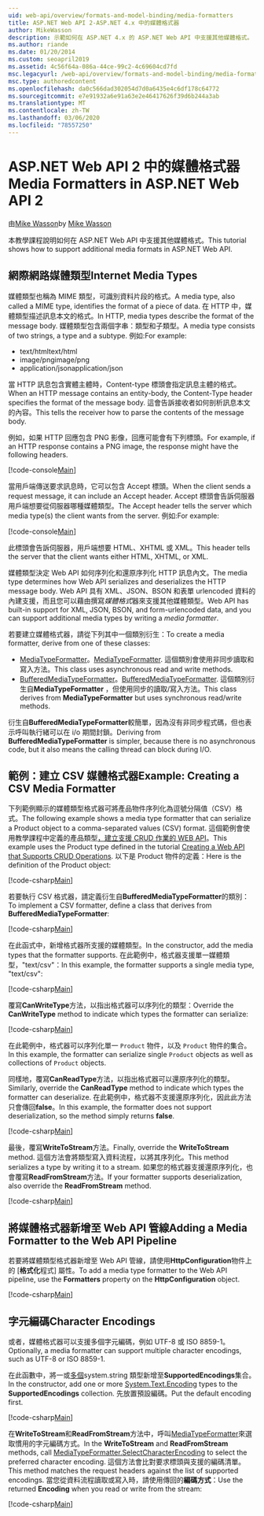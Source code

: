 ```yaml
---
uid: web-api/overview/formats-and-model-binding/media-formatters
title: ASP.NET Web API 2-ASP.NET 4.x 中的媒體格式器
author: MikeWasson
description: 示範如何在 ASP.NET 4.x 的 ASP.NET Web API 中支援其他媒體格式。
ms.author: riande
ms.date: 01/20/2014
ms.custom: seoapril2019
ms.assetid: 4c56f64a-086a-44ce-99c2-4c69604cd7fd
msc.legacyurl: /web-api/overview/formats-and-model-binding/media-formatters
msc.type: authoredcontent
ms.openlocfilehash: da0c566dad302054d7d0a6435e4c6df178c64772
ms.sourcegitcommit: e7e91932a6e91a63e2e46417626f39d6b244a3ab
ms.translationtype: MT
ms.contentlocale: zh-TW
ms.lasthandoff: 03/06/2020
ms.locfileid: "78557250"
---
```

# <a name="media-formatters-in-aspnet-web-api-2"></a><span data-ttu-id="bc2b9-103">ASP.NET Web API 2 中的媒體格式器</span><span class="sxs-lookup"><span data-stu-id="bc2b9-103">Media Formatters in ASP.NET Web API 2</span></span>

<span data-ttu-id="bc2b9-104">由[Mike Wasson](https://github.com/MikeWasson)</span><span class="sxs-lookup"><span data-stu-id="bc2b9-104">by [Mike Wasson](https://github.com/MikeWasson)</span></span>

<span data-ttu-id="bc2b9-105">本教學課程說明如何在 ASP.NET Web API 中支援其他媒體格式。</span><span class="sxs-lookup"><span data-stu-id="bc2b9-105">This tutorial shows how to support additional media formats in ASP.NET Web API.</span></span>

## <a name="internet-media-types"></a><span data-ttu-id="bc2b9-106">網際網路媒體類型</span><span class="sxs-lookup"><span data-stu-id="bc2b9-106">Internet Media Types</span></span>

<span data-ttu-id="bc2b9-107">媒體類型也稱為 MIME 類型，可識別資料片段的格式。</span><span class="sxs-lookup"><span data-stu-id="bc2b9-107">A media type, also called a MIME type, identifies the format of a piece of data.</span></span> <span data-ttu-id="bc2b9-108">在 HTTP 中，媒體類型描述訊息本文的格式。</span><span class="sxs-lookup"><span data-stu-id="bc2b9-108">In HTTP, media types describe the format of the message body.</span></span> <span data-ttu-id="bc2b9-109">媒體類型包含兩個字串：類型和子類型。</span><span class="sxs-lookup"><span data-stu-id="bc2b9-109">A media type consists of two strings, a type and a subtype.</span></span> <span data-ttu-id="bc2b9-110">例如:</span><span class="sxs-lookup"><span data-stu-id="bc2b9-110">For example:</span></span>

- <span data-ttu-id="bc2b9-111">text/html</span><span class="sxs-lookup"><span data-stu-id="bc2b9-111">text/html</span></span>
- <span data-ttu-id="bc2b9-112">image/png</span><span class="sxs-lookup"><span data-stu-id="bc2b9-112">image/png</span></span>
- <span data-ttu-id="bc2b9-113">application/json</span><span class="sxs-lookup"><span data-stu-id="bc2b9-113">application/json</span></span>

<span data-ttu-id="bc2b9-114">當 HTTP 訊息包含實體主體時，Content-type 標頭會指定訊息主體的格式。</span><span class="sxs-lookup"><span data-stu-id="bc2b9-114">When an HTTP message contains an entity-body, the Content-Type header specifies the format of the message body.</span></span> <span data-ttu-id="bc2b9-115">這會告訴接收者如何剖析訊息本文的內容。</span><span class="sxs-lookup"><span data-stu-id="bc2b9-115">This tells the receiver how to parse the contents of the message body.</span></span>

<span data-ttu-id="bc2b9-116">例如，如果 HTTP 回應包含 PNG 影像，回應可能會有下列標頭。</span><span class="sxs-lookup"><span data-stu-id="bc2b9-116">For example, if an HTTP response contains a PNG image, the response might have the following headers.</span></span>

[!code-console[Main](media-formatters/samples/sample1.cmd)]

<span data-ttu-id="bc2b9-117">當用戶端傳送要求訊息時，它可以包含 Accept 標頭。</span><span class="sxs-lookup"><span data-stu-id="bc2b9-117">When the client sends a request message, it can include an Accept header.</span></span> <span data-ttu-id="bc2b9-118">Accept 標頭會告訴伺服器用戶端想要從伺服器哪種媒體類型。</span><span class="sxs-lookup"><span data-stu-id="bc2b9-118">The Accept header tells the server which media type(s) the client wants from the server.</span></span> <span data-ttu-id="bc2b9-119">例如:</span><span class="sxs-lookup"><span data-stu-id="bc2b9-119">For example:</span></span>

[!code-console[Main](media-formatters/samples/sample2.cmd)]

<span data-ttu-id="bc2b9-120">此標頭會告訴伺服器，用戶端想要 HTML、XHTML 或 XML。</span><span class="sxs-lookup"><span data-stu-id="bc2b9-120">This header tells the server that the client wants either HTML, XHTML, or XML.</span></span>

<span data-ttu-id="bc2b9-121">媒體類型決定 Web API 如何序列化和還原序列化 HTTP 訊息內文。</span><span class="sxs-lookup"><span data-stu-id="bc2b9-121">The media type determines how Web API serializes and deserializes the HTTP message body.</span></span> <span data-ttu-id="bc2b9-122">Web API 具有 XML、JSON、BSON 和表單 urlencoded 資料的內建支援，而且您可以藉由撰寫*媒體格式*器來支援其他媒體類型。</span><span class="sxs-lookup"><span data-stu-id="bc2b9-122">Web API has built-in support for XML, JSON, BSON, and form-urlencoded data, and you can support additional media types by writing a *media formatter*.</span></span>

<span data-ttu-id="bc2b9-123">若要建立媒體格式器，請從下列其中一個類別衍生：</span><span class="sxs-lookup"><span data-stu-id="bc2b9-123">To create a media formatter, derive from one of these classes:</span></span>

- <span data-ttu-id="bc2b9-124">[MediaTypeFormatter](https://msdn.microsoft.com/library/system.net.http.formatting.mediatypeformatter.aspx)。</span><span class="sxs-lookup"><span data-stu-id="bc2b9-124">[MediaTypeFormatter](https://msdn.microsoft.com/library/system.net.http.formatting.mediatypeformatter.aspx).</span></span> <span data-ttu-id="bc2b9-125">這個類別會使用非同步讀取和寫入方法。</span><span class="sxs-lookup"><span data-stu-id="bc2b9-125">This class uses asynchronous read and write methods.</span></span>
- <span data-ttu-id="bc2b9-126">[BufferedMediaTypeFormatter](https://msdn.microsoft.com/library/system.net.http.formatting.bufferedmediatypeformatter.aspx)。</span><span class="sxs-lookup"><span data-stu-id="bc2b9-126">[BufferedMediaTypeFormatter](https://msdn.microsoft.com/library/system.net.http.formatting.bufferedmediatypeformatter.aspx).</span></span> <span data-ttu-id="bc2b9-127">這個類別衍生自**MediaTypeFormatter** ，但使用同步的讀取/寫入方法。</span><span class="sxs-lookup"><span data-stu-id="bc2b9-127">This class derives from **MediaTypeFormatter** but uses synchronous read/write methods.</span></span>

<span data-ttu-id="bc2b9-128">衍生自**BufferedMediaTypeFormatter**較簡單，因為沒有非同步程式碼，但也表示呼叫執行緒可以在 i/o 期間封鎖。</span><span class="sxs-lookup"><span data-stu-id="bc2b9-128">Deriving from **BufferedMediaTypeFormatter** is simpler, because there is no asynchronous code, but it also means the calling thread can block during I/O.</span></span>

## <a name="example-creating-a-csv-media-formatter"></a><span data-ttu-id="bc2b9-129">範例：建立 CSV 媒體格式器</span><span class="sxs-lookup"><span data-stu-id="bc2b9-129">Example: Creating a CSV Media Formatter</span></span>

<span data-ttu-id="bc2b9-130">下列範例顯示的媒體類型格式器可將產品物件序列化為逗號分隔值（CSV）格式。</span><span class="sxs-lookup"><span data-stu-id="bc2b9-130">The following example shows a media type formatter that can serialize a Product object to a comma-separated values (CSV) format.</span></span> <span data-ttu-id="bc2b9-131">這個範例會使用教學課程中定義的產品類型[，建立支援 CRUD 作業的 WEB API](../older-versions/creating-a-web-api-that-supports-crud-operations.md)。</span><span class="sxs-lookup"><span data-stu-id="bc2b9-131">This example uses the Product type defined in the tutorial [Creating a Web API that Supports CRUD Operations](../older-versions/creating-a-web-api-that-supports-crud-operations.md).</span></span> <span data-ttu-id="bc2b9-132">以下是 Product 物件的定義：</span><span class="sxs-lookup"><span data-stu-id="bc2b9-132">Here is the definition of the Product object:</span></span>

[!code-csharp[Main](media-formatters/samples/sample3.cs)]

<span data-ttu-id="bc2b9-133">若要執行 CSV 格式器，請定義衍生自**BufferedMediaTypeFormatter**的類別：</span><span class="sxs-lookup"><span data-stu-id="bc2b9-133">To implement a CSV formatter, define a class that derives from **BufferedMediaTypeFormatter**:</span></span>

[!code-csharp[Main](media-formatters/samples/sample4.cs)]

<span data-ttu-id="bc2b9-134">在此函式中，新增格式器所支援的媒體類型。</span><span class="sxs-lookup"><span data-stu-id="bc2b9-134">In the constructor, add the media types that the formatter supports.</span></span> <span data-ttu-id="bc2b9-135">在此範例中，格式器支援單一媒體類型，&quot;text/csv&quot;：</span><span class="sxs-lookup"><span data-stu-id="bc2b9-135">In this example, the formatter supports a single media type, &quot;text/csv&quot;:</span></span>

[!code-csharp[Main](media-formatters/samples/sample5.cs)]

<span data-ttu-id="bc2b9-136">覆寫**CanWriteType**方法，以指出格式器可以序列化的類型：</span><span class="sxs-lookup"><span data-stu-id="bc2b9-136">Override the **CanWriteType** method to indicate which types the formatter can serialize:</span></span>

[!code-csharp[Main](media-formatters/samples/sample6.cs)]

<span data-ttu-id="bc2b9-137">在此範例中，格式器可以序列化單一 `Product` 物件，以及 `Product` 物件的集合。</span><span class="sxs-lookup"><span data-stu-id="bc2b9-137">In this example, the formatter can serialize single `Product` objects as well as collections of `Product` objects.</span></span>

<span data-ttu-id="bc2b9-138">同樣地，覆寫**CanReadType**方法，以指出格式器可以還原序列化的類型。</span><span class="sxs-lookup"><span data-stu-id="bc2b9-138">Similarly, override the **CanReadType** method to indicate which types the formatter can deserialize.</span></span> <span data-ttu-id="bc2b9-139">在此範例中，格式器不支援還原序列化，因此此方法只會傳回**false**。</span><span class="sxs-lookup"><span data-stu-id="bc2b9-139">In this example, the formatter does not support deserialization, so the method simply returns **false**.</span></span>

[!code-csharp[Main](media-formatters/samples/sample7.cs)]

<span data-ttu-id="bc2b9-140">最後，覆寫**WriteToStream**方法。</span><span class="sxs-lookup"><span data-stu-id="bc2b9-140">Finally, override the **WriteToStream** method.</span></span> <span data-ttu-id="bc2b9-141">這個方法會將類型寫入資料流程，以將其序列化。</span><span class="sxs-lookup"><span data-stu-id="bc2b9-141">This method serializes a type by writing it to a stream.</span></span> <span data-ttu-id="bc2b9-142">如果您的格式器支援還原序列化，也會覆寫**ReadFromStream**方法。</span><span class="sxs-lookup"><span data-stu-id="bc2b9-142">If your formatter supports deserialization, also override the **ReadFromStream** method.</span></span>

[!code-csharp[Main](media-formatters/samples/sample8.cs)]

## <a name="adding-a-media-formatter-to-the-web-api-pipeline"></a><span data-ttu-id="bc2b9-143">將媒體格式器新增至 Web API 管線</span><span class="sxs-lookup"><span data-stu-id="bc2b9-143">Adding a Media Formatter to the Web API Pipeline</span></span>

<span data-ttu-id="bc2b9-144">若要將媒體類型格式器新增至 Web API 管線，請使用**HttpConfiguration**物件上的 [**格式化**程式] 屬性。</span><span class="sxs-lookup"><span data-stu-id="bc2b9-144">To add a media type formatter to the Web API pipeline, use the **Formatters** property on the **HttpConfiguration** object.</span></span>

[!code-csharp[Main](media-formatters/samples/sample9.cs)]

## <a name="character-encodings"></a><span data-ttu-id="bc2b9-145">字元編碼</span><span class="sxs-lookup"><span data-stu-id="bc2b9-145">Character Encodings</span></span>

<span data-ttu-id="bc2b9-146">或者，媒體格式器可以支援多個字元編碼，例如 UTF-8 或 ISO 8859-1。</span><span class="sxs-lookup"><span data-stu-id="bc2b9-146">Optionally, a media formatter can support multiple character encodings, such as UTF-8 or ISO 8859-1.</span></span>

<span data-ttu-id="bc2b9-147">在此函數中，將一或[多個](https://msdn.microsoft.com/library/system.text.encoding.aspx)system.string 類型新增至**SupportedEncodings**集合。</span><span class="sxs-lookup"><span data-stu-id="bc2b9-147">In the constructor, add one or more [System.Text.Encoding](https://msdn.microsoft.com/library/system.text.encoding.aspx) types to the **SupportedEncodings** collection.</span></span> <span data-ttu-id="bc2b9-148">先放置預設編碼。</span><span class="sxs-lookup"><span data-stu-id="bc2b9-148">Put the default encoding first.</span></span>

[!code-csharp[Main](media-formatters/samples/sample10.cs?highlight=6-7)]

<span data-ttu-id="bc2b9-149">在**WriteToStream**和**ReadFromStream**方法中，呼叫[MediaTypeFormatter](https://msdn.microsoft.com/library/hh969054.aspx)來選取慣用的字元編碼方式。</span><span class="sxs-lookup"><span data-stu-id="bc2b9-149">In the **WriteToStream** and **ReadFromStream** methods, call [MediaTypeFormatter.SelectCharacterEncoding](https://msdn.microsoft.com/library/hh969054.aspx) to select the preferred character encoding.</span></span> <span data-ttu-id="bc2b9-150">這個方法會比對要求標頭與支援的編碼清單。</span><span class="sxs-lookup"><span data-stu-id="bc2b9-150">This method matches the request headers against the list of supported encodings.</span></span> <span data-ttu-id="bc2b9-151">當您從資料流程讀取或寫入時，請使用傳回的**編碼方式**：</span><span class="sxs-lookup"><span data-stu-id="bc2b9-151">Use the returned **Encoding** when you read or write from the stream:</span></span>

[!code-csharp[Main](media-formatters/samples/sample11.cs?highlight=3,5)]
